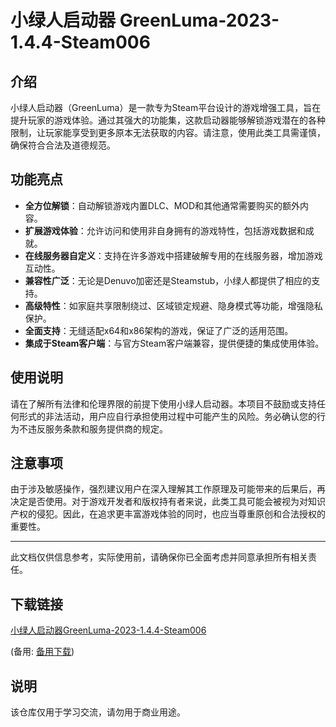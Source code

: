 # 小绿人启动器 GreenLuma-2023-1.4.4-Steam006

## 介绍

小绿人启动器（GreenLuma）是一款专为Steam平台设计的游戏增强工具，旨在提升玩家的游戏体验。通过其强大的功能集，这款启动器能够解锁游戏潜在的各种限制，让玩家能享受到更多原本无法获取的内容。请注意，使用此类工具需谨慎，确保符合合法及道德规范。

## 功能亮点

- **全方位解锁**：自动解锁游戏内置DLC、MOD和其他通常需要购买的额外内容。
- **扩展游戏体验**：允许访问和使用非自身拥有的游戏特性，包括游戏数据和成就。
- **在线服务器自定义**：支持在许多游戏中搭建破解专用的在线服务器，增加游戏互动性。
- **兼容性广泛**：无论是Denuvo加密还是Steamstub，小绿人都提供了相应的支持。
- **高级特性**：如家庭共享限制绕过、区域锁定规避、隐身模式等功能，增强隐私保护。
- **全面支持**：无缝适配x64和x86架构的游戏，保证了广泛的适用范围。
- **集成于Steam客户端**：与官方Steam客户端兼容，提供便捷的集成使用体验。

## 使用说明

请在了解所有法律和伦理界限的前提下使用小绿人启动器。本项目不鼓励或支持任何形式的非法活动，用户应自行承担使用过程中可能产生的风险。务必确认您的行为不违反服务条款和服务提供商的规定。

## 注意事项

由于涉及敏感操作，强烈建议用户在深入理解其工作原理及可能带来的后果后，再决定是否使用。对于游戏开发者和版权持有者来说，此类工具可能会被视为对知识产权的侵犯。因此，在追求更丰富游戏体验的同时，也应当尊重原创和合法授权的重要性。

---

此文档仅供信息参考，实际使用前，请确保你已全面考虑并同意承担所有相关责任。

## 下载链接
[小绿人启动器GreenLuma-2023-1.4.4-Steam006](https://pan.quark.cn/s/58038cfbb33e) 

(备用: [备用下载](https://pan.baidu.com/s/1Z_Ge3g03s2y-qTFgfHBI5A?pwd=1234))

## 说明

该仓库仅用于学习交流，请勿用于商业用途。
